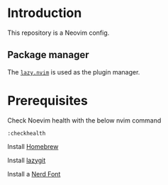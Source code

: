 # Introduction

This repository is a Neovim config.

## Package manager

The [`lazy.nvim`](https://github.com/folke/lazy.nvim) is used as the plugin manager.

# Prerequisites

Check Noevim health with the below nvim command

```terminal
:checkhealth
```

Install [Homebrew](https://brew.sh/)

Install [lazygit](https://github.com/jesseduffield/lazygit)

Install a [Nerd Font](https://www.nerdfonts.com/)

